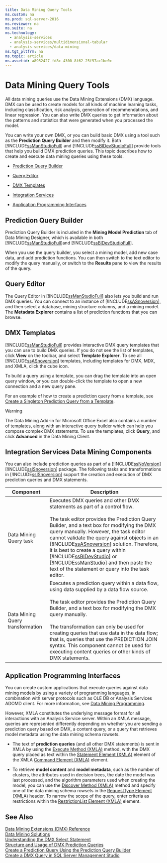 ```yaml
---
title: Data Mining Query Tools
ms.custom: na
ms.prod: sql-server-2016
ms.reviewer: na
ms.suite: na
ms.technology: 
  - analysis-services
  - analysis-services/multidimensional-tabular
  - analysis-services/data-mining
ms.tgt_pltfrm: na
ms.topic: article
ms.assetid: a8952427-fd8c-4300-8f62-25f57ac1be0c
---
```

# Data Mining Query Tools
  All data mining queries use the Data Mining Extensions \(DMX\) language. DMX can be used to create models for all kinds of machine learning tasks, including classification, risk analysis, generation of recommendations, and linear regression. You can also write DMX queries to get information about the patterns and statistics that were generated when you processed the model.  
  
 You can write your own DMX, or you can build basic DMX using a tool such as the **Prediction Query Builder** and then modify it. Both [!INCLUDE[ssManStudioFull](../../Token\Other/ssManStudioFull_md.md)] and [!INCLUDE[ssBIDevStudioFull](../../Token\Other/ssBIDevStudioFull_md.md)] provide tools that help you build DMX prediction queries. This topic describes how to create and execute data mining queries using these tools.  
  
-   [Prediction Query Builder](#bkmk_Builder)  
  
-   [Query Editor](#bkmk_QueryEditor)  
  
-   [DMX Templates](#bkmk_Templates)  
  
-   [Integration Services](#bkmk_SSIS)  
  
-   [Application Programming Interfaces](#bkmk_API)  
  
##  <a name="bkmk_Builder"></a> Prediction Query Builder  
 Prediction Query Builder is included in the **Mining Model Prediction** tab of Data Mining Designer, which is available in both [!INCLUDE[ssManStudioFull](../../Token\Other/ssManStudioFull_md.md)]and [!INCLUDE[ssBIDevStudioFull](../../Token\Other/ssBIDevStudioFull_md.md)].  
  
 When you use the query builder, you select a mining model, add new case data, and add prediction functions. You can then switch to the text editor to modify the query manually, or switch to the **Results** pane to view the results of the query.  
  
##  <a name="bkmk_QueryEditor"></a> Query Editor  
 The Query Editor in [!INCLUDE[ssManStudioFull](../../Token\Other/ssManStudioFull_md.md)] also lets you build and run DMX queries. You can connect to an instance of [!INCLUDE[ssASnoversion](../../Token\Other/ssASnoversion_md.md)], and then select a database, mining structure columns, and a mining model. The **Metadata Explorer** contains a list of prediction functions that you can browse.  
  
##  <a name="bkmk_Templates"></a> DMX Templates  
 [!INCLUDE[ssManStudioFull](../../Token\Other/ssManStudioFull_md.md)] provides interactive DMX query templates that you can use to build DMX queries. If you do not see the list of templates, click **View** on the toolbar, and select **Template Explorer**. To see all [!INCLUDE[ssASnoversion](../../Token\Other/ssASnoversion_md.md)] templates, including templates for DMX, MDX, and XMLA, click the cube icon.  
  
 To build a query using a template, you can drag the template into an open query window, or you can double\-click the template to open a new connection and a new query pane.  
  
 For an example of how to create a prediction query from a template, see [Create a Singleton Prediction Query from a Template](../../Topics\TopicNameContainA/Create-a-Singleton-Prediction-Query-from-a-Template.md).  
  
> [!WARNING]  
>  The Data Mining Add\-in for Microsoft Office Excel also contains a number of templates, along with an interactive query builder which can help you compose complex DMX statements. To use the templates, click **Query**, and click **Advanced** in the Data Mining Client.  
  
##  <a name="bkmk_SSIS"></a> Integration Services Data Mining Components  
 You can also include prediction queries as part of a [!INCLUDE[ssNoVersion](../../Token\Other/ssNoVersion_md.md)] [!INCLUDE[ssISnoversion](../../Token\Other/ssISnoversion_md.md)] package. The following tasks and transformations in [!INCLUDE[ssISnoversion](../../Token\Other/ssISnoversion_md.md)] support the creation and execution of DMX prediction queries and DMX statements.  
  
|Component|Description|  
|---------------|-----------------|  
|Data Mining Query task|Executes DMX queries and other DMX statements as part of a control flow.<br /><br /> The task editor provides the Prediction Query Builder, and a text box for modifying the DMX query manually. However, the task editor cannot validate the query against objects in an [!INCLUDE[ssASnoversion](../../Token\Other/ssASnoversion_md.md)] solution. Therefore, it is best to create a query within [!INCLUDE[ssBIDevStudio](../../Token\Other/ssBIDevStudio_md.md)] or [!INCLUDE[ssManStudio](../../Token\Other/ssManStudio_md.md)] and then paste the text of the statement or query into the task editor.|  
|Data Mining Query transformation|Executes a prediction query within a data flow, using data supplied by a data flow source.<br /><br /> The task editor provides the Prediction Query Builder, and a text box for modifying the DMX query manually.<br /><br /> The transformation can only be used for creating queries that use data in the data flow; that is, queries that use the PREDICTION JOIN syntax. This component cannot be used for executing content queries or other kinds of DMX statements.|  
  
##  <a name="bkmk_API"></a> Application Programming Interfaces  
 You can create custom applications that execute queries against data mining models by using a variety of programming languages, in combination with server protocols such as OLE DB or Analysis Services ADOMD client. For more information, see [Data Mining Programming](../Topic/Data%20Mining%20Programming.md).  
  
 However, XMLA constitutes the underlying message format for all interactions with an Analysis Service server. Within an XMLA message, queries are represented differently depending on whether you are sending a prediction query based on DMX, a content query, or a query that retrieves model metadata using the data mining schema rowsets.  
  
-   The text of **prediction queries** \(and all other DMX statements\) is sent in XMLA by using the [Execute Method &#40;XMLA&#41;](../Topic/Execute%20Method%20\(XMLA\).md) method, with the DMX query placed as text within the [Statement Element &#40;XMLA&#41;](../Topic/Statement%20Element%20\(XMLA\).md) element of the XMLA [Command Element &#40;XMLA&#41;](../Topic/Command%20Element%20\(XMLA\).md) element.  
  
-   To retrieve **model content** and **model metadata**, such as the number of clusters, the attributes used in decision trees, the date the model was last processed, and the algorithm parameters used when creating the model, you can use the [Discover Method &#40;XMLA&#41;](../Topic/Discover%20Method%20\(XMLA\).md) method and specify one of the data mining schema rowsets in the [RequestType Element &#40;XMLA&#41;](../Topic/RequestType%20Element%20\(XMLA\).md) header. To narrow the scope of the query, enter criteria as restrictions within the [RestrictionList Element &#40;XMLA&#41;](../Topic/RestrictionList%20Element%20\(XMLA\).md) element.  
  
## See Also  
 [Data Mining Extensions &#40;DMX&#41; Reference](../Topic/Data%20Mining%20Extensions%20\(DMX\)%20Reference.md)   
 [Data Mining Solutions](../../Topics\TopicNameNotContainA/Data-Mining-Solutions.md)   
 [Understanding the DMX Select Statement](../Topic/Understanding%20the%20DMX%20Select%20Statement.md)   
 [Structure and Usage of DMX Prediction Queries](../Topic/Structure%20and%20Usage%20of%20DMX%20Prediction%20Queries.md)   
 [Create a Prediction Query Using the Prediction Query Builder](../../Topics\TopicNameContainA/Create-a-Prediction-Query-Using-the-Prediction-Query-Builder.md)   
 [Create a DMX Query in SQL Server Management Studio](../../Topics\TopicNameContainA/Create-a-DMX-Query-in-SQL-Server-Management-Studio.md)  
  
  
